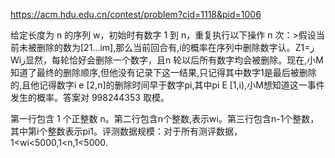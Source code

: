 https://acm.hdu.edu.cn/contest/problem?cid=1118&pid=1006

给定长度为 n 的序列 w，初始时有数字 1 到 n，重复执行以下操作 n 次：>假设当前未被删除的数为[21...im],那么当前回合有,i的概率在序列中删除数字认。Z1=ز Wiز显然，每轮恰好会删除一个数字，且n 轮以后所有数字均会被删除。现在,小M知道了最终的删除顺序,但他没有记录下这一结果,只记得其中数字1是最后被删除的,且他记得数字i e [2,n]的删除时间早于数字pi,其中pi E [1,i),小M想知道这一事件发生的概率。答案对 998244353 取模。

第一行包含 1 个正整数 n。第二行包含n个整数,表示wi。第三行包含n-1个整数，其中第i个整数表示pi1。评测数据规模：对于所有测评数据，1<wi<5000,1<n,1<5000.


